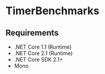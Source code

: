 # TimerBenchmarks

## Requirements

* .NET Core 1.1 (Runtime)
* .NET Core 2.1 (Runtime)
* .NET Core SDK 2.1+
* Mono